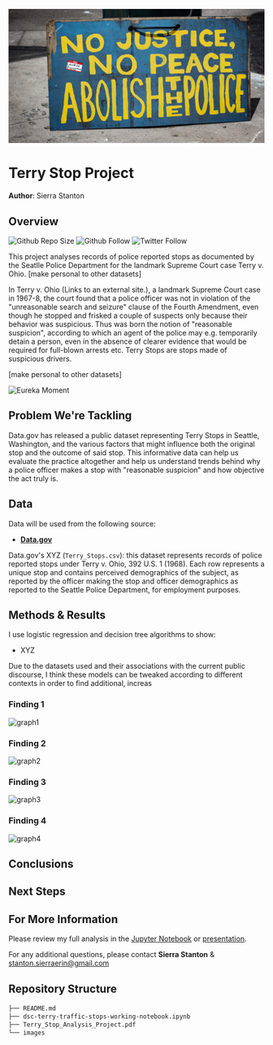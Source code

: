 ![Abolish the Police](images/Abolish-Police-2.jpg)

 
# Terry Stop Project

**Author**: Sierra Stanton

## Overview
![Github Repo Size](https://github.com/sierrafromcalifornia/Terry-Stop-Analysis-Project?style=social)
![Github Follow](https://img.shields.io/github/followers/sierrafromcalifornia?style=social)
![Twitter Follow](https://img.shields.io/twitter/follow/sierrastanton?style=social)

This project analyses records of police reported stops as documented by the Seatlle Police Department for the landmark Supreme Court case Terry v. Ohio. [make personal to other datasets]

In Terry v. Ohio (Links to an external site.), a landmark Supreme Court case in 1967-8, the court found that a police officer was not in violation of the "unreasonable search and seizure" clause of the Fourth Amendment, even though he stopped and frisked a couple of suspects only because their behavior was suspicious. Thus was born the notion of "reasonable suspicion", according to which an agent of the police may e.g. temporarily detain a person, even in the absence of clearer evidence that would be required for full-blown arrests etc. Terry Stops are stops made of suspicious drivers.

[make personal to other datasets]


![Eureka Moment](/images/lgbt-transgender-trans-l0ErBdKr1fnFRZIbu.gif)

## Problem We're Tackling

Data.gov has released a public dataset representing Terry Stops in Seattle, Washington, and the various factors that might influence both the original stop and the outcome of said stop. This informative data can help us evaluate the practice altogether and help us understand trends behind why a police officer makes a stop with "reasonable suspicion" and how objective the act truly is.

## Data

Data will be used from the following source:
* __[Data.gov](https://catalog.data.gov/dataset/terry-stops)__

Data.gov's XYZ (`Terry_Stops.csv`): this dataset represents records of police reported stops under Terry v. Ohio, 392 U.S. 1 (1968). Each row represents a unique stop and contains perceived demographics of the subject, as reported by the officer making the stop and officer demographics as reported to the Seattle Police Department, for employment purposes.

## Methods & Results

I use logistic regression and decision tree algorithms to show:
* XYZ

Due to the datasets used and their associations with the current public discourse, I think these models can be tweaked according to different contexts in order to find additional, increas

### Finding 1
![graph1](./images/xyz.png)

### Finding 2
![graph2](./images/xyz.png)

### Finding 3
![graph3](./images/xyz.png)

### Finding 4
![graph4](./images/xyz.png)


## Conclusions


## Next Steps


## For More Information

Please review my full analysis in the [Jupyter Notebook](./dsc-terry-traffic-stops-working-notebook.ipynb) or [presentation](./Film_Analysis_Project.pdf).

For any additional questions, please contact **Sierra Stanton** & stanton.sierraerin@gmail.com

## Repository Structure

```
├── README.md
├── dsc-terry-traffic-stops-working-notebook.ipynb
├── Terry_Stop_Analysis_Project.pdf
└── images
```
